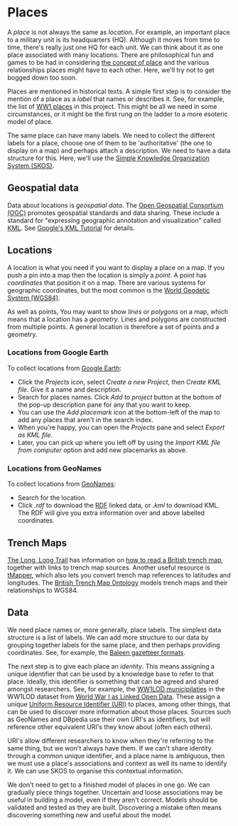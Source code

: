 # Places

A *place* is not always the same as *location*. For example, an important place to a military unit is its headquarters (HQ). Although it moves from time to time, there's really just one HQ for each unit. We can think about it as one place associated with many locations. There are philosophical fun and games to be had in considering [the concept of place](https://www.oxfordbibliographies.com/display/document/obo-9780199874002/obo-9780199874002-0159.xml) and the various relationships places might have to each other. Here, we'll try not to get bogged down too soon.

Places are mentioned in historical texts. A simple first step is to consider the mention of a place as a *label* that names or describes it. See, for example, the list of [WW1 places](../lists/ww1-places.txt) in this project. This might be all we need in some circumstances, or it might be the first rung on the ladder to a more esoteric model of place.

The same place can have many labels. We need to collect the different labels for a place, choose one of them to be 'authoritative' (the one to display on a map) and perhaps attach a description. We need to have a data structure for this. Here, we'll use the [Simple Knowledge Organization System (SKOS)](https://www.w3.org/TR/skos-primer/).

## Geospatial data

Data about locations is *geospatial data*. The [Open Geospatial Consortium (OGC)](https://www.ogc.org/) promotes geospatial standards and data sharing. These include a standard for "expressing geographic annotation and visualization" called [KML](https://www.ogc.org/standard/kml/). See [Google's KML Tutorial](https://developers.google.com/kml/documentation/kml_tut) for details.

## Locations

A location is what you need if you want to display a place on a map. If you push a pin into a map then the location is simply a *point*. A point has *coordinates* that position it on a map. There are various systems for geographic coordinates, but the most common is the [World Geodetic System (WGS84)](https://gisgeography.com/wgs84-world-geodetic-system/).

As well as points, You may want to show *lines* or *polygons* on a map, which means that a location has a *geometry*. Lines and polygons are constructed from multiple points. A general location is therefore a set of points and a geometry. 

### Locations from Google Earth

To collect locations from [Google Earth](https://earth.google.com/):

* Click the *Projects* icon, select *Create a new Project*, then *Create KML file*. Give it a name and description.
* Search for places names. Click *Add to project* button at the bottom of the pop-up description pane for any that you want to keep.
* You can use the *Add placemark* icon at the bottom-left of the map to add any places that aren't in the search index.
* When you're happy, you can open the *Projects* pane and select *Export as KML file*.
* Later, you can pick up where you left off by using the *Import KML file from computer* option and add new placemarks as above.

### Locations from GeoNames

To collect locations from [GeoNames](https://www.geonames.org/):

* Search for the location.
* Click *.rdf* to download the [RDF](https://www.w3schools.com/XML/xml_rdf.asp) linked data, or *.kml* to download KML. The RDF will give you extra information over and above labelled coordinates.

## Trench Maps

[The Long, Long Trail](https://www.longlongtrail.co.uk) has information on [how to read a British trench map](https://www.longlongtrail.co.uk/battlefields/how-to-read-a-british-trench-map/), together with links to trench map sources. Another useful resource is [tMapper](https://www.tmapper.com/), which also lets you convert trench map references to latitudes and longitudes. The [British Trench Map Ontology](https://rdf.muninn-project.org/ontologies/btmaps-en.html) models trench maps and their relationships to WGS84.

## Data

We need place names or, more generally, place labels. The simplest data structure is a list of labels. We can add more structure to our data by grouping together labels for the same place, and then perhaps providing coordinates. See, for example, the [Baleen gazetteer formats](https://github.com/dstl/baleen/wiki/Gazetteer-Formats).

The next step is to give each place an *identity*. This means assigning a unique identifier that can be used by a knowledge base to refer to that place. Ideally, this identifier is something that can be agreed and shared amongst researchers. See, for example, the [WW1LOD municipilaties](http://demo.seco.tkk.fi/ssaha/project/index.shtml?type=http%3A%2F%2Fldf.fi%2Fww1lod%2Fschema%23Municipality&model=ww1lod) in the WW1LOD dataset from [World War I as Linked Open Data](https://www.ldf.fi/dataset/ww1lod/). These assign a unique [Uniform Resource Identifier (URI)](https://en.wikipedia.org/wiki/Uniform_Resource_Identifier) to places, among other things, that can be used to discover more information about those places. Sources such as GeoNames and DBpedia use their own URI's as identifiers, but will reference other equivalent URI's they know about (often each others). 

URI's allow different researchers to know when they're referring to the same thing, but we won't always have them. If we can't share identity through a common unique identifier, and a place name is ambiguous, then we must use a place's associations and context as well its name to identify it. We can use SKOS to organise this contextual information.

We don't need to get to a finished model of places in one go. We can gradually piece things together. Uncertain and loose associations may be useful in building a model, even if they aren't correct. Models should be validated and tested as they are built. Discovering a mistake often means discovering something new and useful about the model.

